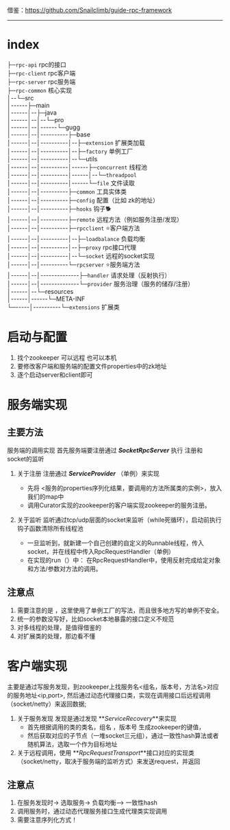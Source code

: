 借鉴：https://github.com/Snailclimb/guide-rpc-framework

---------------------------------
# index
├─`rpc-api`   rpc的接口   
├─`rpc-client`  rpc客户端  
├─`rpc-server`   rpc服务端  
├─`rpc-common`  核心实现  
│--└─src  
│------├─main  
│------│--├─java  
│------│--│--└─pro  
│------│--│------└─gugg  
│------│--│----------├─base  
│------│--│----------│--├─`extension`  扩展类加载  
│------│--│----------│--├─`factory`  单例工厂   
│------│--│----------│--└─utils     
│------│--│----------│------├─`concurrent`  线程池   
│------│--│----------│------│--└─`threadpool`   
│------│--│----------│------└─`file`   文件读取   
│------│--│----------├─`common`   工具实体类  
│------│--│----------├─`config`   配置（比如 zk的地址）  
│------│--│----------├─`hooks`   钩子🐕  
│------│--│----------├─`remote`   远程方法（例如服务注册/发现）  
│------│--│----------├─`rpcclient`    ⭐客户端方法  
│------│--│----------│--├─`loadbalance`   负载均衡  
│------│--│----------│--├─`proxy`   rpc接口代理   
│------│--│----------│--└─`socket`   远程的socket实现  
│------│--│----------└─`rpcserver`   ⭐服务端方法  
│------│--│--------------├─`handler`  请求处理（反射执行）  
│------│--│--------------└─`provider`   服务治理（服务的储存/注册）  
│------│--└─resources   
│------│------└─META-INF   
└─-----│----------└─`extensions`   扩展类   

# 启动与配置
1. 找个zookeeper 可以远程  也可以本机  
2. 要修改客户端和服务端的配置文件properties中的zk地址
3. 逐个启动server和client即可

# 服务端实现
## 主要方法
服务端的调用实现
首先服务端要注册通过 **_SocketRpcServer_** 执行 注册和 socket的监听
1. 关于注册
注册通过 **_ServiceProvider_** （单例）来实现
   * 先将 <服务的properties序列化结果，要调用的方法所属类的实例>，放入我们的map中
   * 调用Curator实现的zookeeper的客户端实现zookeeper的服务注册。
    
2. 关于监听
监听通过tcp/udp层面的socket来监听（while死循环），启动前执行钩子函数清除所有线程池
   * 一旦监听到，就新建一个自己创建的自定义的Runnable线程，传入socket，并在线程中传入RpcRequestHandler（单例）
    * 在实现的run（）中： 在RpcRequestHandler中，使用反射完成给定对象和方法/参数对方法的调用。

## 注意点
1. 需要注意的是 ，这里使用了单例工厂的写法，而且很多地方写的单例不安全。
2. 统一的参数没写好，比如socket本地暴露的接口定义不规范
3. 对多线程的处理，是值得借鉴的
4. 对扩展类的处理，那边看不懂

# 客户端实现
主要是通过写服务发现，到zookeeper上找服务名<组名，版本号，方法名>对应的服务地址<ip,port>,
然后通过动态代理接口类，实现在调用接口后远程调用（socket/netty）来返回数据;
1. 关于服务发现
发现是通过发现 **_ServiceRecovery_**来实现
   * 首先根据调用的类的类名，组名 ，版本号 生成zookeeper的键值，
   *  然后获取对应的子节点（一堆socket三元组），通过一致性hash算法或者随机算法，选取一个作为目标地址
2. 关于远程调用，使用 **_RpcRequestTransport_**接口对应的实现类（socket/netty，取决于服务端的监听方式）来发送request，并返回



## 注意点
1. 在服务发现时-> 选取服务-> 负载均衡—> 一致性hash
2. 调用服务时，通过动态代理服务接口生成代理类实现调用
3. 需要注意序列化方式！
